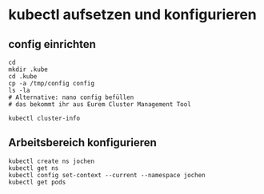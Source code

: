 # kubectl aufsetzen und konfigurieren

## config einrichten 

```
cd
mkdir .kube
cd .kube
cp -a /tmp/config config
ls -la
# Alternative: nano config befüllen 
# das bekommt ihr aus Eurem Cluster Management Tool 
```

```
kubectl cluster-info
```

## Arbeitsbereich konfigurieren 

```
kubectl create ns jochen
kubectl get ns
kubectl config set-context --current --namespace jochen
kubectl get pods
```
